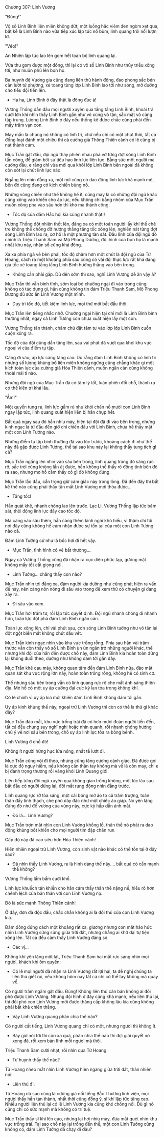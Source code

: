 




Chương 307: Linh Vương


"Đùng!"

Vô số Linh Binh liên miên không dứt, một luồng hắc viêm đen ngòm xẹt qua, bất kể là Linh Binh nào vừa tiếp xúc lập tức nổ bùm, linh quang trôi nổi lượn lờ.

"Véo!"

An Nhiên lập tức lao lên gom hết toàn bộ linh quang lại.

Vừa thu gom được một đống, thì lại có vô số Linh Binh như thủy triều xông tới, như muốn phủ lên bọn họ.

Ba huynh đệ Vương gia cũng đang liên thủ hành động, đao phong sắc bén càn lướt tứ phương, xé toang từng lớp Linh Binh lao tới như sóng, mở đường cho tiểu đội tiến lên.

- Ha ha, Linh Binh ở đây thật là đông đúc à!

Vương Thống dẫn đầu mọi người xuyên qua tầng tầng Linh Binh, khoái trá cười lớn khi nhìn thấy Linh Binh gần như vô cùng vô tận, sắc mặt vô cùng tập trung. Lượng Linh Binh ở đây nếu thống kê được chắc cũng phải đến mấy trăm vạn con.

May mắn là chúng nó không có linh trí, chứ nếu chỉ có một chút thôi, tất cả đồng loạt đánh một chiêu thỉ cả cường giả Thông Thiên cảnh có lẽ cũng bị nát thành cám.

Mục Trần gật đầu, đội ngũ thay phiên nhau phá vỡ từng đợt sóng Linh Binh tấn công, để giảm bớt sự tiêu hao linh lực liên tục. Bằng sức một người mà cường đấu, e rằng chỉ vừa mới qua khỏi lớp Linh Binh bên ngoài đã không còn sót lại chút linh lực nào.

Ngẩng lên nhìn đằng xa, một nơi cũng có dao động linh lực khá mạnh mẽ, bên đó cũng đang có kịch chiến bùng nổ.

Những vòng chiến như thế không hề ít, cũng may là có những đội ngũ khác cũng xông vào khiến cho áp lực, nếu không chỉ bằng nhóm của Mục Trần muốn xông pha vào sâu hơn thì khó mà thành công.

- Tốc độ của dắm Hắc hội kia cũng nhanh thật!!

Vương Thống đột nhiên thốt lên, đằng xa có một toán người lấy khí thế chẻ tre không thể chống đỡ hướng thẳng tăng tốc xông lên, nghiền nát từng đợt sóng Linh Binh lao ra, cơ hồ là một phương tàn sát. Đầu lĩnh của đội ngũ đó chính là Triệu Thanh Sam và Mộ Phong Dương, đội hình của bọn họ là mạnh nhất khu này, nhân số cũng khá đông.

Xa xa phía ngả về bên phải, tốc độ chậm hơn một chút là đội ngũ của Từ Hoang, cách ra một khoảng phía sau cũng có vài đội thực lực rất khá đang gia tốc xé toang tầng tầng Linh Binh hướng thẳng vào bên trong.

- Không cần phải gấp. Dù đến sớm thì sao, nghĩ Linh Vương dễ ăn vậy à?

Mục Trần thì vẫn bình tĩnh, sớm loại bỏ chướng ngại đi vào trong cũng không có tác dụng gì, hắn cũng không tin đám Triệu Thanh Sam, Mộ Phong Dương đủ sức ăn Linh Vương một mình.

- Duy trì tốc độ, tiết kiệm linh lực, mọi thứ mới bắt đầu thôi.

Mục Trần lên tiếng nhắc nhở. Chướng ngại hiện tại chỉ mới là Linh Binh bình thường nhất, ngay cả Linh Tướng còn chưa xuất hiện lấy một con.

Vương Thống tán thành, chăm chú đặt tâm tư vào lớp lớp Linh Binh cuồn cuộn xông ra.

Tốc độ của đội cũng dần tăng lên, sau vài phút đã vượt qua khỏi khu vực ngoại vi của điểm tụ tập.

Càng đi vào, áp lực càng tăng cao. Dù rằng đám Linh Binh không có linh trí nhưng số lượng khủng bố liên miên không ngừng cũng chẳng khác gì một kích toàn lực của cường giả Hóa Thiên cảnh, muốn ngăn cản cũng không thoải mái tí nào.

Nhưng đội ngũ của Mục Trần đã có tâm lý tốt, luân phiên đổi chỗ, thành ra có thể kiên trì khá lâu.

"Ầm!"

Một quyền tung ra, linh lực gầm rú như khói chấn nổ mười con Linh Binh ngay lập tức, linh quang xuất hiện liền bị hắn chụp hết.

Bất quá ngay sau đó hắn nhíu mày, hiện tại đội đã đi vào bên trong, nhưng kinh ngạc là từ đầu đến giờ chỉ chiến đấu với Linh Binh, chưa hề thấy mặt một con Linh Tướng nào.

Những điểm tụ tập bình thường đã vào lúc trước, khoảng cách đi như thế này đã gặp được Linh Tướng, thế tại sao khu này lại không thấy tung tích gì cả?

Mục Trần ngẩng lên nhìn vào sâu bên trong, linh quang trong đó sáng rực rỡ, sắc trời cũng không lấn át được, hắn không thể thấy rõ động tĩnh bên đó ra sao, nhưng mơ hồ cảm thấy có gì đó không đúng.

Mục Trần lắc đầu, cẩn trọng giữ cảm giác này trong lòng. Đã đến đây thì bất kể thế nào cũng phải thấy tận mắt Linh Vương mới thỏa được...

- Tăng tốc!

Hắn quát khẽ, nhanh chóng lao lên trước. Lạc Li, Vương Thống lập tức bám sát, thôi động linh lực đẩy cao tốc độ.

Mà càng vào sâu thêm, hắn càng thêm kinh nghi khó hiểu, vì thậm chí tới nơi đây cũng không hề cảm nhận được sự tồn tại của một con Linh Tướng nào cả.

Đám Linh Tướng cứ như là bốc hơi đi hết vậy.

- Mục Trần, tình hình có vẻ bất thường....

Ngay cả Vương Thống cũng đã nhận ra cục diện phức tạp, gương mặt không mấy tốt cất giọng nói.

- Linh Tướng... chẳng thấy con nào?

Mục Trần nhìn tới đằng xa, đám người kia dường như cũng phát hiện ra vấn đề này, nên càng nôn nóng đi sâu vào trong để xem thử có chuyện gì đang xảy ra.

- Đi sâu vào xem.

Mục Trần hơi trầm tư, rồi lập tức quyết định. Đội ngũ nhanh chóng đi nhanh hơn, toàn lực đột phá đám Linh Binh ngăn cản.

Toàn lực xông lên, chỉ vài phút sau, cơn sóng Linh Binh tưởng như vô tân lại đột ngột biến mất không chút dấu vết.

Mục Trần kinh ngạc nhìn vào khu vực trống rỗng. Phía sau hắn vài trăm thước vẫn còn thấy vô số Linh Binh ùn ùn ngăn trở những người khác, thế nhưng khi đội của hắn đến được chỗ này, đám Linh Binh kia hoàn toàn dừng lại không đuổi theo, dường như không dám tới gần đây.

Mục Trần khẽ cau mày, không quan tâm đến đám Linh Binh nữa, đảo mắt quan sát khu vực rộng lớn này, hoàn toàn trống rỗng, không hề có sinh cơ.

Thế nhưng sâu bên trong vẫn có linh quang rực rỡ che mất ánh sáng thiên địa. Mơ hồ có một uy áp cường đại cực kỳ lan tỏa trong không khí.

Có lẽ chính vì uy áp kia mới khiến đám Linh Binh không dám tới gần.

Uy áp kinh khủng thế này, ngoại trừ Linh Vương thì còn có thể là thứ gì khác đây?

Mục Trần đảo mắt, khu vực trống trải đã có hơn mười đoàn người tiến đến, tất cả đều chung suy nghĩ nghi hoặc nhìn quanh, rồi nhanh chóng hướng chú ý về nơi sâu bên trong, chỗ uy áp linh lực tỏa ra bồng bềnh.

Linh Vương ở chỗ đó!

Không ít người hừng hực lửa nóng, nhất tề lướt đi.

Mục Trần cũng vội đi theo, nhưng cũng tăng cường cảnh giác. Đã được gọi là cực độ nguy hiểm, nếu không cẩn thận tay không mà về là còn may, chỉ e bị đánh trọng thương rồi văng khỏi Linh Quang giới.

Liên tiếp từng đội ngũ xuyên qua không gian trống không, một lúc lâu sau bắt đầu có người dừng lại, đôi mắt rung động nhìn đằng trước.

Linh quang rực rỡ tỏa sáng, một cái bóng mờ ảo to cả trăm trượng, toàn thân đầy tinh thạch, che phủ dày đặc như một chiếc áo giáp. Nó yên lặng đứng đó như đế vương của vùng này, cực kỳ hấp dẫn ánh mắt.

- Đó là... Linh Vương?

Mục Trần trợn mắt nhìn con Linh Vương khổng lồ, thân thể nó phát ra dao động khủng bốt khiến cho mọi người tim đập chân run.

Cấp độ này đã cao siêu hơn Hóa Thiên cảnh!

Hiển nhiên ngoại trừ Linh Vương, còn sinh vật nào khác có thể tồn tại ở đây sao?

- Đã nhìn thấy Linh Vương, ra là hình dáng thế này.... bất quá có cần mạnh thế không?

Vương Thống lẩm bẩm cười khổ.

Linh lực khuếch tán khiến cho hắn cảm thấy thân thể nặng nề, hiểu rõ hơn chênh lệch của bản thân với con Linh Vương nọ.

Đó là sức mạnh Thông Thiên cảnh!

Ở đây, đơn đả độc đấu, chắc chắn không ai là đối thủ của con Linh Vương kia.

Đám đông đứng cách một khoảng rất xa, giương nhưng con mắt háo hức nhìn Linh Vương sừng sững giữa trời đất, nhưng chẳng ai khờ dại tự tiện xông lên. Tất cả đều cảm thấy Linh Vương đáng sợ.

- Các vị...

Không khí yên lặng một lát, Triệu Thanh Sam hai mắt rực sáng nhìn mọi người, khách khí ôm quyền:

- Có lẽ mọi người đã nhận ra Linh Vương rất lợi hại, ta đề nghị chúng ta liên thủ giết nó, nếu không hôm nay tất cả chỉ có thể tay không mà quay về.

Có người trầm ngâm gật đầu. Đúng! Không liên thủ căn bản không ai đối phó được Linh Vương. Nhưng đội hình ở đây cũng khá mạnh, nếu liên thủ lại, thì đối phó con Linh Vương mới được thăng cấp không lâu kia cũng không phải bất khả chiến thắng.

- Vậy Linh Vương quang phân chia thế nào?

Có người cất tiếng, Linh Vương quang chỉ có một, nhưng người thì không ít.

- Bây giờ nói tới thì còn xa quá, phân chia thế nào thì đợi giải quyết nó xong đã, rồi xem bản lĩnh mỗi người mà thôi.

Triệu Thanh Sam cười nhạt, rồi nhìn qua Từ Hoang:

- Từ huynh thấy thế nào?

Từ Hoang nheo mắt nhìn Linh Vương hiên ngang giữa trời đất, thản nhiên nói:

- Liên thủ đi.

Từ Hoang dù sao cũng là cường giả nổi tiếng Bắc Thương linh viện, mọi người thấy hắn tán thành, nhất thời cũng đồng ý, sĩ khí lập tức tăng cao. Nhiều người liên thủ lại có lẽ Linh Vương kia cũng khó chống nổi. Dù gì nó cũng chỉ có sức mạnh mà không có trí tuệ.

Mục Trần thấy sĩ khí lên cao, nhưng lại hơi nhíu mày, đưa mắt quét nhìn khu vực trống trải. Tại sao chỗ này lại trống đến thế, một con Linh Tướng cũng không có, đám Linh Tướng đã chạy đi đâu?




